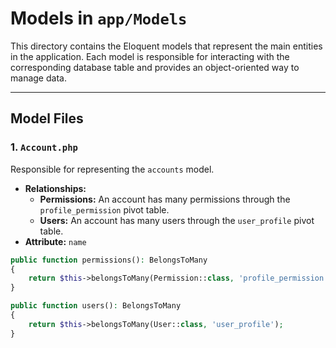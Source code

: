 # Models in `app/Models`

This directory contains the Eloquent models that represent the main entities in the application. Each model is responsible for interacting with the corresponding database table and provides an object-oriented way to manage data.

---

## **Model Files**

### **1. `Account.php`**
Responsible for representing the `accounts` model.
- **Relationships:**
    - **Permissions:** An account has many permissions through the `profile_permission` pivot table.
    - **Users:** An account has many users through the `user_profile` pivot table.
- **Attribute:** `name`

```php
public function permissions(): BelongsToMany
{
    return $this->belongsToMany(Permission::class, 'profile_permission');
}

public function users(): BelongsToMany
{
    return $this->belongsToMany(User::class, 'user_profile');
}
